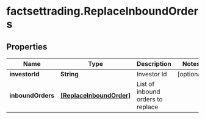 # factsettrading.ReplaceInboundOrders

## Properties

Name | Type | Description | Notes
------------ | ------------- | ------------- | -------------
**investorId** | **String** | Investor Id | [optional] 
**inboundOrders** | [**[ReplaceInboundOrder]**](ReplaceInboundOrder.md) | List of inbound orders to replace | 


